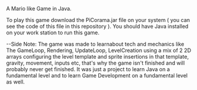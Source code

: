 A Mario like Game in Java.


To play this game download the PiCorama.jar file on your system ( you can see the code of this file in this repository ).
You should have Java installed on your work station to run this game.


--Side Note: The game was made to learnabout tech and mechanics like The GameLoop, Rendering, UpdateLoop, LevelCreation using a mix of 2 2D arrays configuring the level template and sprite insertions in that template, gravity, movement, inputs etc, that's why the game isn't finished and will probably never get finished. It was just a project to learn Java on a fundamental level and to learn Game Development on a fundamental level as well.
